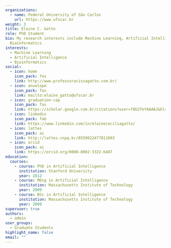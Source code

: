 ```yaml
---
organizations:
  - name: Federal University of São Carlos
    url: https://www.ufscar.br
weight: 3
title: Elaine C. Gatto
role: PhD Student
bio: My research interests include Machine Learning, Artificial Intelligence and
  Bioinformatics
interests:
  - Machine Learning
  - Artificial Intelligence
  - Bioinformatics
social:
  - icon: home
    icon_pack: fas
    link: http://www.professoracissagatto.com.br/
  - icon: envelope
    icon_pack: fas
    link: mailto:elaine_gatto@ufscar.br
  - icon: graduation-cap
    icon_pack: fas
    link: https://scholar.google.com.br/citations?user=f8UJfeYAAAAJ&hl=pt-BR
  - icon: linkedin
    icon_pack: fab
    link: https://www.linkedin.com/in/elainececiliagatto/
  - icon: lattes
    icon_pack: ai
    link: http://lattes.cnpq.br/8559022477811603
  - icon: orcid
    icon_pack: ai
    link: https://orcid.org/0000-0002-3322-6407
education:
  courses:
    - course: PhD in Artificial Intelligence
      institution: Stanford University
      year: 2012
    - course: MEng in Artificial Intelligence
      institution: Massachusetts Institute of Technology
      year: 2009
    - course: BSc in Artificial Intelligence
      institution: Massachusetts Institute of Technology
      year: 2008
superuser: true
authors:
  - admin
user_groups:
  - Graduate Students
highlight_name: false
email: ""
---
```

